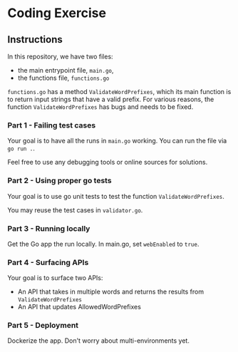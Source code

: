# Coding Exercise

## Instructions
In this repository, we have two files:
* the main entrypoint file, `main.go`,
* the functions file, `functions.go`

`functions.go` has a method `ValidateWordPrefixes`, which its main function is to return input strings 
that have a valid prefix. For various reasons, the function `ValidateWordPrefixes` has bugs and needs to be fixed.

### Part 1 - Failing test cases
Your goal is to have all the runs in `main.go` working. You can run the file via `go run .`.

Feel free to use any debugging tools or online sources for solutions.

### Part 2 - Using proper go tests
Your goal is to use go unit tests to test the function `ValidateWordPrefixes`. 

You may reuse the test cases in `validator.go`.

### Part 3 - Running locally
Get the Go app the run locally. In main.go, set `webEnabled` to `true`.

### Part 4 - Surfacing APIs
Your goal is to surface two APIs:
* An API that takes in multiple words and returns the results from `ValidateWordPrefixes`
* An API that updates AllowedWordPrefixes

### Part 5 - Deployment 
Dockerize the app. Don't worry about multi-environments yet.
